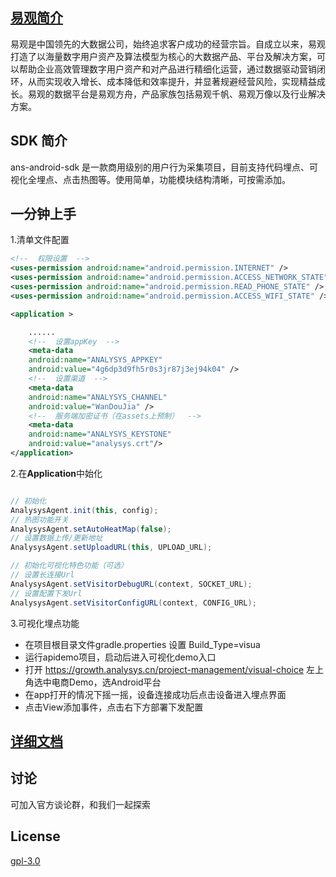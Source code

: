 
## [**易观简介**](https://www.analysys.cn)

易观是中国领先的大数据公司，始终追求客户成功的经营宗旨。自成立以来，易观打造了以海量数字用户资产及算法模型为核心的大数据产品、平台及解决方案，可以帮助企业高效管理数字用户资产和对产品进行精细化运营，通过数据驱动营销闭环，从而实现收入增长、成本降低和效率提升，并显著规避经营风险，实现精益成长。易观的数据平台是易观方舟，产品家族包括易观千帆、易观万像以及行业解决方案。


## SDK 简介

ans-android-sdk 是一款商用级别的用户行为采集项目，目前支持代码埋点、可视化全埋点、点击热图等。使用简单，功能模块结构清晰，可按需添加。

## 一分钟上手

1.清单文件配置

``` xml
<!--  权限设置  -->
<uses-permission android:name="android.permission.INTERNET" />
<uses-permission android:name="android.permission.ACCESS_NETWORK_STATE" />
<uses-permission android:name="android.permission.READ_PHONE_STATE" />
<uses-permission android:name="android.permission.ACCESS_WIFI_STATE" />

<application >

    ......
    <!--  设置appKey  -->
    <meta-data
    android:name="ANALYSYS_APPKEY"
    android:value="4g6dp3d9fh5r0s3jr87j3ej94k04" />
    <!--  设置渠道  -->
    <meta-data
    android:name="ANALYSYS_CHANNEL"
    android:value="WanDouJia" />
    <!--  服务端加密证书（在assets上预制）  -->
    <meta-data
    android:name="ANALYSYS_KEYSTONE"
    android:value="analysys.crt"/>
</application>
```

2.在**Application**中始化
    
``` java

// 初始化
AnalysysAgent.init(this, config);
// 热图功能开关
AnalysysAgent.setAutoHeatMap(false);
// 设置数据上传/更新地址
AnalysysAgent.setUploadURL(this, UPLOAD_URL);

// 初始化可视化特色功能（可选）
// 设置长连接Url
AnalysysAgent.setVisitorDebugURL(context, SOCKET_URL);
// 设置配置下发Url
AnalysysAgent.setVisitorConfigURL(context, CONFIG_URL);

```

3.可视化埋点功能

- 在项目根目录文件gradle.properties 设置 Build_Type=visua
- 运行apidemo项目，启动后进入可视化demo入口
- 打开 https://growth.analysys.cn/project-management/visual-choice 左上角选中电商Demo，选Android平台
- 在app打开的情况下摇一摇，设备连接成功后点击设备进入埋点界面
- 点击View添加事件，点击右下方部署下发配置



## [详细文档](https://docs.analysys.cn/ark/integration/sdk/android)


## 讨论



可加入官方谈论群，和我们一起探索


## License

[gpl-3.0](https://www.gnu.org/licenses/gpl-3.0.txt)